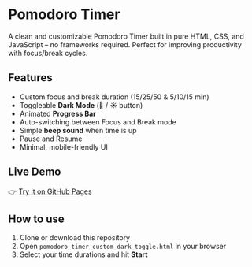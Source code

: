 # Pomodoro Timer

A clean and customizable Pomodoro Timer built in pure HTML, CSS, and JavaScript – no frameworks required. Perfect for improving productivity with focus/break cycles.

## Features

- Custom focus and break duration (15/25/50 & 5/10/15 min)
- Toggleable **Dark Mode** (🌙 / ☀️ button)
- Animated **Progress Bar**
- Auto-switching between Focus and Break mode
- Simple **beep sound** when time is up
- Pause and Resume
- Minimal, mobile-friendly UI

## Live Demo

👉 [Try it on GitHub Pages](https://your-username.github.io/pomodoro-timer/)

## How to use

1. Clone or download this repository
2. Open `pomodoro_timer_custom_dark_toggle.html` in your browser
3. Select your time durations and hit **Start**
